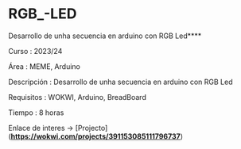 # RGB_-LED
Desarrollo de unha secuencia en arduino con RGB Led****

Curso       : 2023/24

Área        : MEME, Arduino

Descripción : Desarrollo de unha secuencia en arduino con RGB Led

Requisitos  : WOKWI, Arduino, BreadBoard

Tiempo      : 8 horas

Enlace de interes -> [Projecto] (**https://wokwi.com/projects/391153085111796737**)
